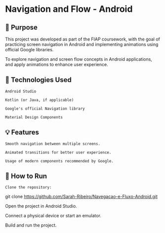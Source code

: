 # Navigation and Flow - Android

## 📱 Purpose
This project was developed as part of the FIAP coursework, with the goal of practicing screen navigation in Android and implementing animations using official Google libraries.

To explore navigation and screen flow concepts in Android applications, and apply animations to enhance user experience.
<br>
## 🔧 Technologies Used

    Android Studio

    Kotlin (or Java, if applicable)

    Google's official Navigation library

    Material Design Components

## 💡 Features

    Smooth navigation between multiple screens.

    Animated transitions for better user experience.

    Usage of modern components recommended by Google.

## 🚀 How to Run

    Clone the repository:

git clone https://github.com/Sarah-Ribeiro/Navegacao-e-Fluxo-Android.git

Open the project in Android Studio.

Connect a physical device or start an emulator.

Build and run the project.
